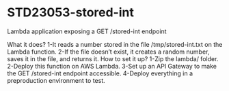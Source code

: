 # STD23053-stored-int
Lambda application exposing a GET /stored-int endpoint

What it does?
    1-It reads a number stored in the file /tmp/stored-int.txt on the Lambda function.
    2-If the file doesn’t exist, it creates a random number, saves it in the file, and returns it.
How to set it up?
    1-Zip the lambda/ folder.
    2-Deploy this function on AWS Lambda.
    3-Set up an API Gateway to make the GET /stored-int endpoint accessible.
    4-Deploy everything in a preproduction environment to test.


